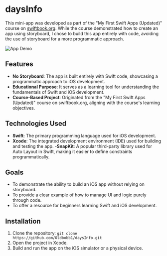 # daysInfo

This mini-app was developed as part of the "My First Swift Apps (Updated)" course on [swiftbook.org](https://swiftbook.org). While the course demonstrated how to create an app using storyboard, I chose to build this app entirely with code, avoiding the use of storyboard for a more programmatic approach.




![App Demo](https://github.com/user-attachments/assets/6029ef63-c0ea-45d0-ac6f-b59cde9f10ef)







## Features

- **No Storyboard**: The app is built entirely with Swift code, showcasing a programmatic approach to iOS development.
- **Educational Purpose**: It serves as a learning tool for understanding the fundamentals of Swift and iOS development.
- **Course-Based Project**: Originated from the "My First Swift Apps (Updated)" course on swiftbook.org, aligning with the course's learning objectives.

## Technologies Used

- **Swift**: The primary programming language used for iOS development.
- **Xcode**: The integrated development environment (IDE) used for building and testing the app.
-**SnapKit**: A popular third-party library used for Auto Layout in Swift, making it easier to define constraints programmatically.

## Goals

- To demonstrate the ability to build an iOS app without relying on storyboard.
- To provide a clear example of how to manage UI and logic purely through code.
- To offer a resource for beginners learning Swift and iOS development.

## Installation

1. Clone the repository: `git clone https://github.com/Oldbobb1/daysInfo.git`
2. Open the project in Xcode.
3. Build and run the app on the iOS simulator or a physical device.


